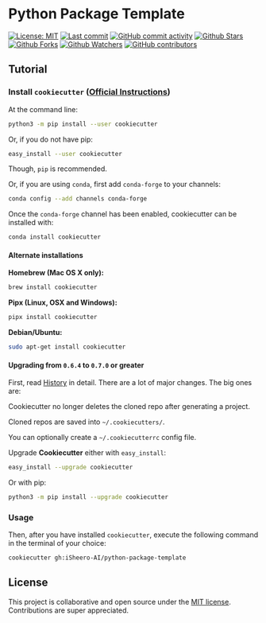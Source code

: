 # Python Package Template

[![License: MIT](https://img.shields.io/badge/License-MIT-green.svg)](https://opensource.org/licenses/MIT)
[![Last commit](https://img.shields.io/github/last-commit/iSheero-AI/python-package-template.svg?style=flat)](https://github.com/iSheero-AI/python-package-template/commits)
[![GitHub commit activity](https://img.shields.io/github/commit-activity/m/iSheero-AI/python-package-template)](https://github.com/iSheero-AI/python-package-template/commits)
[![Github Stars](https://img.shields.io/github/stars/iSheero-AI/python-package-template?style=flat&logo=github)](https://github.com/iSheero-AI/python-package-template/stargazers)
[![Github Forks](https://img.shields.io/github/forks/iSheero-AI/python-package-template?style=flat&logo=github)](https://github.com/iSheero-AI/python-package-template/network/members)
[![Github Watchers](https://img.shields.io/github/watchers/iSheero-AI/python-package-template?style=flat&logo=github)](https://github.com/iSheero-AI/python-package-template)
[![GitHub contributors](https://img.shields.io/github/contributors/iSheero-AI/python-package-template)](https://github.com/iSheero-AI/python-package-template/graphs/contributors)


## Tutorial

### Install `cookiecutter` ([Official Instructions](https://cookiecutter.readthedocs.io/en/latest/installation.html#install-cookiecutter))

At the command line:

```bash
python3 -m pip install --user cookiecutter
```

Or, if you do not have pip:

```bash
easy_install --user cookiecutter
```

Though, `pip` is recommended.

Or, if you are using `conda`, first add `conda-forge` to your channels:

```bash
conda config --add channels conda-forge
```

Once the `conda-forge` channel has been enabled, cookiecutter can be installed with:

```bash
conda install cookiecutter
```

#### Alternate installations

**Homebrew (Mac OS X only):**

```bash
brew install cookiecutter
```

**Pipx (Linux, OSX and Windows):**

```bash
pipx install cookiecutter
```

**Debian/Ubuntu:**  

```bash
sudo apt-get install cookiecutter
```

#### Upgrading from `0.6.4` to `0.7.0` or greater

First, read [History](https://cookiecutter.readthedocs.io/en/latest/HISTORY.html) in detail. There are a lot of major changes. The big ones are:

Cookiecutter no longer deletes the cloned repo after generating a project.

Cloned repos are saved into `~/.cookiecutters/`.

You can optionally create a `~/.cookiecutterrc` config file.

Upgrade **Cookiecutter** either with `easy_install`:

```bash
easy_install --upgrade cookiecutter
```

Or with pip:

```bash
python3 -m pip install --upgrade cookiecutter
```

### Usage

Then, after you have installed `cookiecutter`, execute the following command in the terminal of your choice:

```bash
cookiecutter gh:iSheero-AI/python-package-template
```

## License

This project is collaborative and open source under the [MIT license](LICENSE). Contributions are super appreciated.
